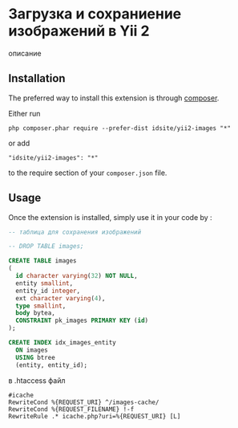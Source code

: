 Загрузка и сохраниение изображений в Yii 2
==========================================
описание

Installation
------------

The preferred way to install this extension is through [composer](http://getcomposer.org/download/).

Either run

```
php composer.phar require --prefer-dist idsite/yii2-images "*"
```

or add

```
"idsite/yii2-images": "*"
```

to the require section of your `composer.json` file.


Usage
-----

Once the extension is installed, simply use it in your code by  :

```sql
-- таблица для сохранения изображений

-- DROP TABLE images;

CREATE TABLE images
(
  id character varying(32) NOT NULL,
  entity smallint,
  entity_id integer,
  ext character varying(4),
  type smallint,
  body bytea,
  CONSTRAINT pk_images PRIMARY KEY (id)
);

CREATE INDEX idx_images_entity
  ON images
  USING btree
  (entity, entity_id);
```


в .htaccess файл

```
#icache
RewriteCond %{REQUEST_URI} ^/images-cache/
RewriteCond %{REQUEST_FILENAME} !-f
RewriteRule .* icache.php?uri=%{REQUEST_URI} [L]
```